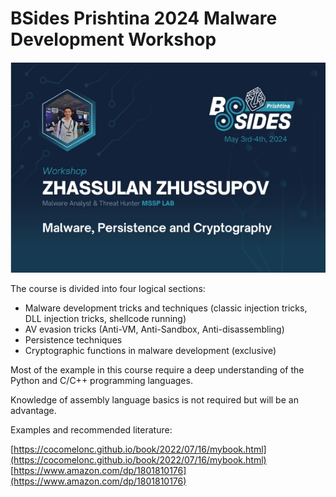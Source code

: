 # BSides Prishtina 2024 Malware Development Workshop

![banner](./BSides-Prishtina-workshop.png)     

The course is divided into four logical sections:    
- Malware development tricks and techniques (classic injection tricks, DLL injection tricks, shellcode running)    
- AV evasion tricks (Anti-VM, Anti-Sandbox, Anti-disassembling)    
- Persistence techniques    
- Cryptographic functions in malware development (exclusive)    

Most of the example in this course require a deep understanding of the Python
and C/C++ programming languages.    

Knowledge of assembly language basics is not required but will be an advantage.    

Examples and recommended literature:    

[https://cocomelonc.github.io/book/2022/07/16/mybook.html](https://cocomelonc.github.io/book/2022/07/16/mybook.html)    
[https://www.amazon.com/dp/1801810176](https://www.amazon.com/dp/1801810176)     